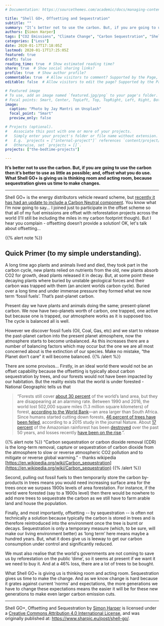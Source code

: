 ```yaml
---
# Documentation: https://sourcethemes.com/academic/docs/managing-content/

title: "Shell GO+, Offsetting and Sequestration"
subtitle: ""
summary: "It’s better not to use the carbon. But, if you are going to use the carbon then it’s better to use as little as possible; and, offset what you do use. What Shell GO+ is giving us is thinking room and acting room, because sequestration gives us time to make changes."
authors: [Simon Harper]
tags: ["CO2 Emissions", "Climate Change", "Carbon Sequestration", "Shell", "Carbon Offsetting"]
categories: ["Less"]
date: 2020-01-17T17:18:05Z
lastmod: 2020-01-17T17:25:05Z
featured: true
draft: false
reading_time: true  # Show estimated reading time?
share: true  # Show social sharing links?
profile: true  # Show author profile?
commentable: true  # Allow visitors to comment? Supported by the Page, Post, and Docs content types.
editable: false  # Allow visitors to edit the page? Supported by the Page, Post, and Docs content types.

# Featured image
# To use, add an image named `featured.jpg/png` to your page's folder.
# Focal points: Smart, Center, TopLeft, Top, TopRight, Left, Right, BottomLeft, Bottom, BottomRight.
image:
  caption: "Photo by Jay Mantri on Unsplash"
  focal_point: "Smart"
  preview_only: false

# Projects (optional).
#   Associate this post with one or more of your projects.
#   Simply enter your project's folder or file name without extension.
#   E.g. `projects = ["internal-project"]` references `content/project/deep-learning/index.md`.
#   Otherwise, set `projects = []`.
projects: ["the-bedtime-projects"]

---
```


**It’s better not to use the carbon. But, if you are going to use the carbon then it’s better to use as little as possible; and, offset what you do use. What Shell GO+ is giving us is thinking room and acting room, because sequestration gives us time to make changes.**

---

Shell GO+ is the energy distributors vehicle reward scheme, but [recently it has had an update to include a Carbon Neutral component](https://www.shell.co.uk/media/2019-media-releases/drivers-set-to-go-carbon-neutral-with-shell.html). You know what I’m now going to say...  I joined just to participate in the offset scheme so that all of my fuel emissions are offset with reforestation projects across the world (I’ll still be including the miles in my carbon footprint though). But I hear you complain - offsetting doesn’t provide a solution! OK, let's talk about offsetting... 

{{% alert note %}}
## Quick Primer (to my simple understanding).

A long time ago plants and animals lived and died, they took part in the carbon cycle, new plants relied on nutrients from the old, new plants absorb CO2 for growth, dead plants released it in decay. But, at some point these decaying plants where buried by unstable geological forces and their carbon was trapped with them (an ancient worlds carbon cycle). Buried over a long time and under immense pressure they formed  what we now term ‘fossil fuels’. That’s past-planet carbon.

Present day we have plants and animals doing the same; present-planet carbon. We now have two-planets worth of carbon, one trapped, one active but because one is trapped, our atmosphere works as it is supposed too. The cycle is balanced all is well.

However we discover fossil fuels (Oil, Coal, Gas, etc) and we start to release the past-planet carbon into the present planet atmosphere, now the atmosphere starts to become unbalanced. As this increases there are a number of balancing factors which may occur but the one we are all most concerned about is the extinction of our species. Make no mistake, “the Planet don’t care” it will become balanced.
{{% /alert %}}

There are some provisos… Firstly, in an ideal world there would not be an offset capability because the offsetting is typically about carbon sequestration by trees, and our forests would not have been impacted by our habitation. But the reality exists that the world is under forested - National Geographic tells us that 

> “Forests still cover [about 30 percent](https://data.worldbank.org/indicator/AG.LND.FRST.ZS) of the world’s land area, but they are disappearing at an alarming rate. Between 1990 and 2016, the world lost 502,000 square miles (1.3 million square kilometers) of forest, [according to the World Bank](https://blogs.worldbank.org/opendata/five-forest-figures-international-day-forests)—an area larger than South Africa. Since humans started cutting down forests, [46 percent of trees have been felled](https://www.nature.com/articles/nature14967), according to a 2015 study in the journal Nature. About [17 percent](https://www.worldwildlife.org/threats/deforestation) of the Amazonian rainforest has been [destroyed](https://www.nationalgeographic.com/environment/2018/12/amazon-rain-forest-conservation-chico-mendes-anniversary-jair-bolsanaro/) over the past 50 years, and losses recently [have been on the rise](https://news.nationalgeographic.com/2018/06/tropical-deforestation-forest-loss-2017/).”. 

{{% alert note %}}
“Carbon sequestration or carbon dioxide removal (CDR) is the long-term removal, capture or sequestration of carbon dioxide from the atmosphere to slow or reverse atmospheric CO2 pollution and to mitigate or reverse global warming.” - thanks wikipedia [https://en.wikipedia.org/wiki/Carbon_sequestration](https://en.wikipedia.org/wiki/Carbon_sequestration)
{{% /alert %}}

Second, pulling out fossil fuels to then temporarily store the carbon by-products in trees means you would need increasing surface area for the trees once we surpass 1900s levels of area forestation. For instance, if the world were forested (say to a 1900s level) then there would be nowhere to add more trees to sequestrate the carbon as we still have to farm arable land and house the population.

Finally, and most importantly, offsetting -- by sequestration -- is often not technically a solution because typically the carbon is stored in trees and is therefore reintroduced into the environment once the tree is burnt or decays. Sequestration is only a temporary measure (which, to be sure, will make our living environment better) as ‘long term’ here means maybe a hundred years. But, what it does give us is leeway to get our carbon consumption under control and significantly reduced.

We must also realise that  the world's governments are not coming to save us by reforestation on the public ‘dime’, so it seems at present if we want it we need to buy it. And at a 46% loss, there are a lot of trees to be bought.

What Shell GO+ is giving us is thinking room and acting room. Sequestration gives us time to make the change. And as we know change is hard because it grates against current ‘norms’ and expectations, the more generations we have to change these expectations means the easier it will be for these new generations to make even larger carbon emission cuts.

---

<span xmlns:dct="http://purl.org/dc/terms/" href="http://purl.org/dc/dcmitype/Text" property="dct:title" rel="dct:type">Shell GO+, Offsetting and Sequestration</span> by <a xmlns:cc="http://creativecommons.org/ns#" href="https://www.sharpic.eu/post/shell-go/" property="cc:attributionName" rel="cc:attributionURL">Simon Harper</a> is licensed under a <a rel="license" href="http://creativecommons.org/licenses/by/4.0/">Creative Commons Attribution 4.0 International License</a>, and was originally published at: https://www.sharpic.eu/post/shell-go/.
